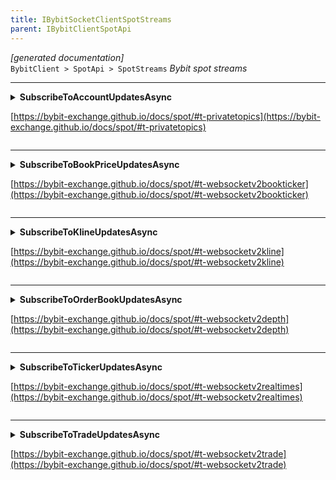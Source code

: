 ```yaml
---
title: IBybitSocketClientSpotStreams
parent: IBybitClientSpotApi
---
```

*[generated documentation]*  
`BybitClient > SpotApi > SpotStreams`
*Bybit spot streams*
  

***

<details>
<summary>
<b>SubscribeToAccountUpdatesAsync</b>  

[https://bybit-exchange.github.io/docs/spot/#t-privatetopics](https://bybit-exchange.github.io/docs/spot/#t-privatetopics)  
</summary>
<p>

```C#  
Task<CallResult<UpdateSubscription>> SubscribeToAccountUpdatesAsync(Action<DataEvent<BybitSpotAccountUpdate>> accountUpdateHandler, Action<DataEvent<BybitSpotOrderUpdate>> orderUpdateHandler, Action<DataEvent<BybitSpotUserTradeUpdate>> tradeUpdateHandler, [Optional] CancellationToken ct);  
```  

|Parameter|Description|
|---|---|
|`accountUpdateHandler`|Account(balance) update handler|
|`orderUpdateHandler`|Order update handler|
|`tradeUpdateHandler`|User trade update handler|
|`ct`|Cancellation token for closing this subscription|

*Subscribe to account data updates*  

</p>
</details>

***

<details>
<summary>
<b>SubscribeToBookPriceUpdatesAsync</b>  

[https://bybit-exchange.github.io/docs/spot/#t-websocketv2bookticker](https://bybit-exchange.github.io/docs/spot/#t-websocketv2bookticker)  
</summary>
<p>

```C#  
Task<CallResult<UpdateSubscription>> SubscribeToBookPriceUpdatesAsync(string symbol, Action<DataEvent<BybitSpotBookPrice>> handler, [Optional] CancellationToken ct);  
```  

|Parameter|Description|
|---|---|
|`symbol`|The symbol|
|`handler`|Data handler|
|`ct`|Cancellation token for closing this subscription|

*Subscribe to book price updates*  

</p>
</details>

***

<details>
<summary>
<b>SubscribeToKlineUpdatesAsync</b>  

[https://bybit-exchange.github.io/docs/spot/#t-websocketv2kline](https://bybit-exchange.github.io/docs/spot/#t-websocketv2kline)  
</summary>
<p>

```C#  
Task<CallResult<UpdateSubscription>> SubscribeToKlineUpdatesAsync(string symbol, KlineInterval interval, Action<DataEvent<BybitSpotKlineUpdate>> handler, [Optional] CancellationToken ct);  
```  

|Parameter|Description|
|---|---|
|`symbol`|The symbol|
|`interval`|Interval of the kline data|
|`handler`|Data handler|
|`ct`|Cancellation token for closing this subscription|

*Subscribe to kline updates*  

</p>
</details>

***

<details>
<summary>
<b>SubscribeToOrderBookUpdatesAsync</b>  

[https://bybit-exchange.github.io/docs/spot/#t-websocketv2depth](https://bybit-exchange.github.io/docs/spot/#t-websocketv2depth)  
</summary>
<p>

```C#  
Task<CallResult<UpdateSubscription>> SubscribeToOrderBookUpdatesAsync(string symbol, Action<DataEvent<BybitSpotOrderBookUpdate>> handler, [Optional] CancellationToken ct);  
```  

|Parameter|Description|
|---|---|
|`symbol`|The symbol|
|`handler`|Data handler|
|`ct`|Cancellation token for closing this subscription|

*Subscribe to order book updates*  

</p>
</details>

***

<details>
<summary>
<b>SubscribeToTickerUpdatesAsync</b>  

[https://bybit-exchange.github.io/docs/spot/#t-websocketv2realtimes](https://bybit-exchange.github.io/docs/spot/#t-websocketv2realtimes)  
</summary>
<p>

```C#  
Task<CallResult<UpdateSubscription>> SubscribeToTickerUpdatesAsync(string symbol, Action<DataEvent<BybitSpotTickerUpdate>> handler, [Optional] CancellationToken ct);  
```  

|Parameter|Description|
|---|---|
|`symbol`|The symbol|
|`handler`|Data handler|
|`ct`|Cancellation token for closing this subscription|

*Subscribe to ticker updates*  

</p>
</details>

***

<details>
<summary>
<b>SubscribeToTradeUpdatesAsync</b>  

[https://bybit-exchange.github.io/docs/spot/#t-websocketv2trade](https://bybit-exchange.github.io/docs/spot/#t-websocketv2trade)  
</summary>
<p>

```C#  
Task<CallResult<UpdateSubscription>> SubscribeToTradeUpdatesAsync(string symbol, Action<DataEvent<BybitSpotTradeUpdate>> handler, [Optional] CancellationToken ct);  
```  

|Parameter|Description|
|---|---|
|`symbol`|The symbol|
|`handler`|Data handler|
|`ct`|Cancellation token for closing this subscription|

*Subscribe to public trade updates*  

</p>
</details>
